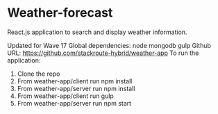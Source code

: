 
# Weather-forecast
React.js application to search and display weather information.

Updated for Wave 17
Global dependencies:
node
mongodb
gulp
Github URL: https://github.com/stackroute-hybrid/weather-app
To run the application:

1. Clone the repo
2. From weather-app/client run npm install
3. From weather-app/server run npm install
4. From weather-app/client run gulp
5. From weather-app/server run npm start
